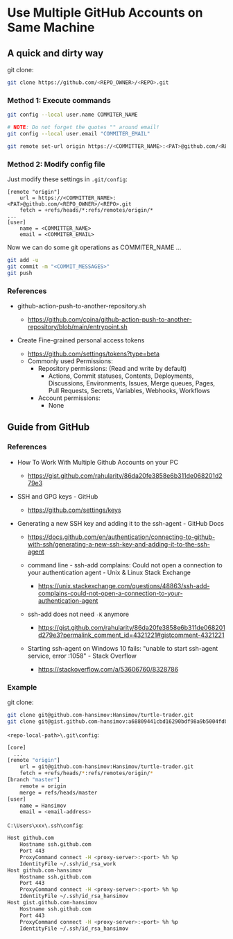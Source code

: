 # Use Multiple GitHub Accounts on Same Machine

## A quick and dirty way

git clone:

```sh
git clone https://github.com/<REPO_OWNER>/<REPO>.git
```

### Method 1: Execute commands

```sh
git config --local user.name COMMITER_NAME

# NOTE: Do not forget the quotes "" around email!
git config --local user.email "COMMITER_EMAIL"

git remote set-url origin https://<COMMITTER_NAME>:<PAT>@github.com/<REPO_OWNER>/<REPO>.git

```

### Method 2: Modify config file

Just modify these settings in `.git/config`:

```sh{2,5-7}
[remote "origin"]
    url = https://<COMMITTER_NAME>:<PAT>@github.com/<REPO_OWNER>/<REPO>.git
    fetch = +refs/heads/*:refs/remotes/origin/*
...
[user]
    name = <COMMITTER_NAME>
    email = <COMMITER_EMAIL>
```

Now we can do some git operations as COMMITER_NAME ...

```sh
git add -u
git commit -m "<COMMIT_MESSAGES>"
git push
```

### References
* github-action-push-to-another-repository.sh
  * https://github.com/cpina/github-action-push-to-another-repository/blob/main/entrypoint.sh

* Create Fine-grained personal access tokens
  * https://github.com/settings/tokens?type=beta
  * Commonly used Permissions:
    * Repository permissions: (Read and write by default)
      * Actions, Commit statuses, Contents, Deployments, Discussions, Environments, Issues, Merge queues, Pages, Pull Requests, Secrets, Variables, Webhooks, Workflows
    * Account permissions:
      * None

## Guide from GitHub

### References
* How To Work With Multiple Github Accounts on your PC
  * https://gist.github.com/rahularity/86da20fe3858e6b311de068201d279e3

* SSH and GPG keys - GitHub
  * https://github.com/settings/keys

* Generating a new SSH key and adding it to the ssh-agent - GitHub Docs
  * https://docs.github.com/en/authentication/connecting-to-github-with-ssh/generating-a-new-ssh-key-and-adding-it-to-the-ssh-agent
  
  * command line - ssh-add complains: Could not open a connection to your authentication agent - Unix & Linux Stack Exchange
    * https://unix.stackexchange.com/questions/48863/ssh-add-complains-could-not-open-a-connection-to-your-authentication-agent
  * ssh-add does not need `-K` anymore
    * https://gist.github.com/rahularity/86da20fe3858e6b311de068201d279e3?permalink_comment_id=4321221#gistcomment-4321221
  * Starting ssh-agent on Windows 10 fails: "unable to start ssh-agent service, error :1058" - Stack Overflow
    * https://stackoverflow.com/a/53606760/8328786

### Example
git clone:

```sh
git clone git@github.com-hansimov:Hansimov/turtle-trader.git
git clone git@gist.github.com-hansimov:a68809441cbd16290bdf98a9b5004fdb.git
```

`<repo-local-path>\.git\config`:

```sh
[core]
  ...
[remote "origin"]
	url = git@github.com-hansimov:Hansimov/turtle-trader.git
	fetch = +refs/heads/*:refs/remotes/origin/*
[branch "master"]
	remote = origin
	merge = refs/heads/master
[user]
	name = Hansimov
	email = <email-address>
```

`C:\Users\xxx\.ssh\config`:

```sh
Host github.com
    Hostname ssh.github.com
    Port 443
    ProxyCommand connect -H <proxy-server>:<port> %h %p
    IdentityFile ~/.ssh/id_rsa_work
Host github.com-hansimov
    Hostname ssh.github.com
    Port 443
    ProxyCommand connect -H <proxy-server>:<port> %h %p
    IdentityFile ~/.ssh/id_rsa_hansimov
Host gist.github.com-hansimov
    Hostname ssh.github.com
    Port 443
    ProxyCommand connect -H <proxy-server>:<port> %h %p
    IdentityFile ~/.ssh/id_rsa_hansimov
```
